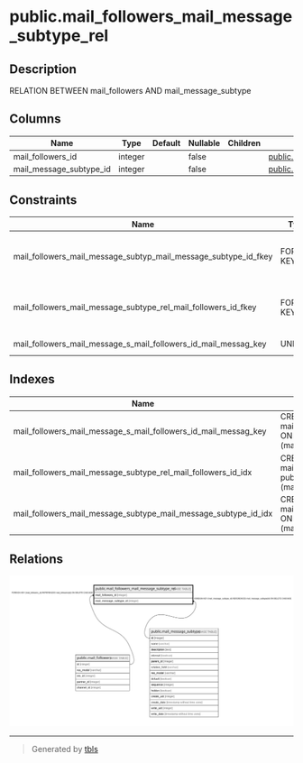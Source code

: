 # public.mail_followers_mail_message_subtype_rel

## Description

RELATION BETWEEN mail_followers AND mail_message_subtype

## Columns

| Name | Type | Default | Nullable | Children | Parents | Comment |
| ---- | ---- | ------- | -------- | -------- | ------- | ------- |
| mail_followers_id | integer |  | false |  | [public.mail_followers](public.mail_followers.md) |  |
| mail_message_subtype_id | integer |  | false |  | [public.mail_message_subtype](public.mail_message_subtype.md) |  |

## Constraints

| Name | Type | Definition |
| ---- | ---- | ---------- |
| mail_followers_mail_message_subtyp_mail_message_subtype_id_fkey | FOREIGN KEY | FOREIGN KEY (mail_message_subtype_id) REFERENCES mail_message_subtype(id) ON DELETE CASCADE |
| mail_followers_mail_message_subtype_rel_mail_followers_id_fkey | FOREIGN KEY | FOREIGN KEY (mail_followers_id) REFERENCES mail_followers(id) ON DELETE CASCADE |
| mail_followers_mail_message_s_mail_followers_id_mail_messag_key | UNIQUE | UNIQUE (mail_followers_id, mail_message_subtype_id) |

## Indexes

| Name | Definition |
| ---- | ---------- |
| mail_followers_mail_message_s_mail_followers_id_mail_messag_key | CREATE UNIQUE INDEX mail_followers_mail_message_s_mail_followers_id_mail_messag_key ON public.mail_followers_mail_message_subtype_rel USING btree (mail_followers_id, mail_message_subtype_id) |
| mail_followers_mail_message_subtype_rel_mail_followers_id_idx | CREATE INDEX mail_followers_mail_message_subtype_rel_mail_followers_id_idx ON public.mail_followers_mail_message_subtype_rel USING btree (mail_followers_id) |
| mail_followers_mail_message_subtype_mail_message_subtype_id_idx | CREATE INDEX mail_followers_mail_message_subtype_mail_message_subtype_id_idx ON public.mail_followers_mail_message_subtype_rel USING btree (mail_message_subtype_id) |

## Relations

![er](public.mail_followers_mail_message_subtype_rel.svg)

---

> Generated by [tbls](https://github.com/k1LoW/tbls)
